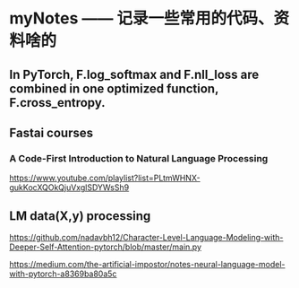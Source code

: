 # myNotes —— 记录一些常用的代码、资料啥的

## In PyTorch, F.log_softmax and F.nll_loss are combined in one optimized function, F.cross_entropy.

## Fastai courses
### A Code-First Introduction to Natural Language Processing

https://www.youtube.com/playlist?list=PLtmWHNX-gukKocXQOkQjuVxglSDYWsSh9

## LM data(X,y) processing

https://github.com/nadavbh12/Character-Level-Language-Modeling-with-Deeper-Self-Attention-pytorch/blob/master/main.py

https://medium.com/the-artificial-impostor/notes-neural-language-model-with-pytorch-a8369ba80a5c
